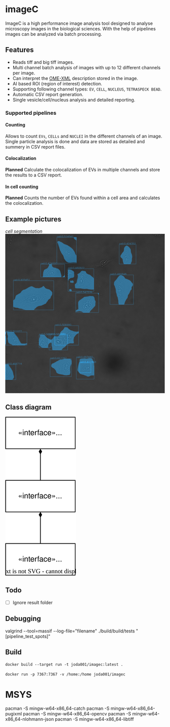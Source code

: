 # imageC

ImageC is a high performance image analysis tool designed to analyse microscopy images in the biological sciences.
With the help of pipelines images can be analyzed via batch processing.

## Features

- Reads tiff and big tiff images.
- Multi channel batch analysis of images with up to 12 different channels per image.
- Can interpret the [OME-XML](https://docs.openmicroscopy.org/ome-model/5.6.3/ome-xml/) description stored in the image.
- AI based ROI (region of interest) detection.
- Supporting following channel types: `EV`, `CELL`, `NUCLEUS`, `TETRASPECK BEAD`.
- Automatic CSV report generation.
- Single vesicle/cell/nucleus analysis and detailed reporting.

### Supported pipelines

#### Counting

Allows to count `EVs`, `CELLs` and `NUCLEI` in the different channels of an image.
Single particle analysis is done and data are stored as detailed and summery in CSV report files.

#### Colocalization

**Planned**
Calculate the colocalization of EVs in multiple channels and store the results to a CSV report.

#### In cell counting

**Planned**
Counts the number of EVs found within a cell area and calculates the colocalization.

## Example pictures

*cell segmentation*
![doc/cell_segmentation.jpg](doc/cell_segmentation.jpg)


## Class diagram

![doc/class_diagram.drawio.svg](doc/class_diagram.drawio.svg)

## Todo

- [ ] Ignore result folder


## Debugging

 valgrind --tool=massif --log-file="filename" ./build/build/tests "[pipeline_test_spots]"


## Build


`docker build --target run -t joda001/imagec:latest .`

`docker run -p 7367:7367 -v /home:/home joda001/imagec`
# MSYS

pacman -S mingw-w64-x86_64-catch
pacman -S mingw-w64-x86_64-pugixml
pacman -S mingw-w64-x86_64-opencv
pacman -S mingw-w64-x86_64-nlohmann-json
pacman -S mingw-w64-x86_64-libtiff
